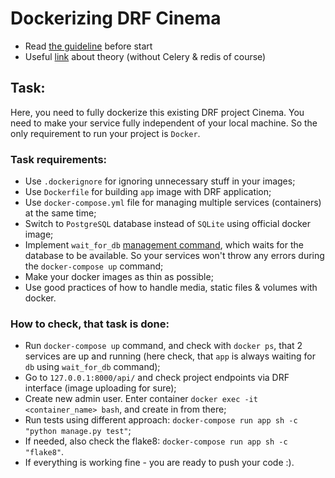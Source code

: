 # Dockerizing DRF Cinema

- Read [the guideline](https://github.com/mate-academy/py-task-guideline/blob/main/README.md) before start
- Useful [link](https://soshace.com/dockerizing-django-with-postgres-redis-and-celery/) about theory 
  (without Celery & redis of course)

## Task:

Here, you need to fully dockerize this existing DRF project Cinema. 
You need to make your service fully independent of your local machine.
So the only requirement to run your project is `Docker`.

### Task requirements:
- Use `.dockerignore` for ignoring unnecessary stuff in your images;
- Use `Dockerfile` for building `app` image with DRF application;
- Use `docker-compose.yml` file for managing multiple services (containers) at the same time;
- Switch to `PostgreSQL` database instead of `SQLite` using official docker image;
- Implement `wait_for_db` 
  [management command](https://docs.djangoproject.com/en/4.2/howto/custom-management-commands/), 
  which waits for the database to be available. 
  So your services won't throw any errors during the `docker-compose up` command;
- Make your docker images as thin as possible;
- Use good practices of how to handle media, static files & volumes with docker.


### How to check, that task is done:
- Run `docker-compose up` command, and check with `docker ps`, that 2 services are up and running
  (here check, that `app` is always waiting for `db` using `wait_for_db` command);
- Go to `127.0.0.1:8000/api/` and check project endpoints via DRF interface (image uploading for sure);
- Create new admin user. Enter container `docker exec -it <container_name> bash`, and create in from there;
- Run tests using different approach: `docker-compose run app sh -c "python manage.py test"`;
- If needed, also check the flake8: `docker-compose run app sh -c "flake8"`.
- If everything is working fine - you are ready to push your code :).
